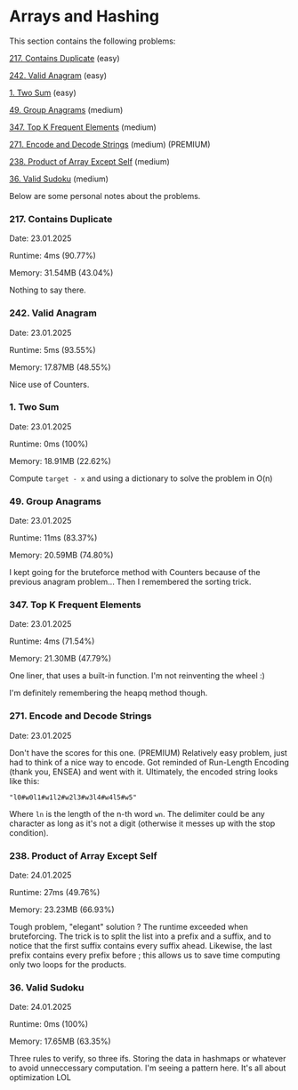 # Arrays and Hashing

This section contains the following problems:

[217. Contains Duplicate](https://leetcode.com/problems/contains-duplicate/) (easy)

[242. Valid Anagram](https://leetcode.com/problems/valid-anagram/) (easy)

[1. Two Sum](https://leetcode.com/problems/two-sum/) (easy)

[49. Group Anagrams](https://leetcode.com/problems/group-anagrams/) (medium)

[347. Top K Frequent Elements](https://leetcode.com/problems/top-k-frequent-elements/) (medium)

[271. Encode and Decode Strings](https://leetcode.com/problems/encode-and-decode-strings/) (medium) (PREMIUM)

[238. Product of Array Except Self](https://leetcode.com/problems/product-of-array-except-self/) (medium)

[36. Valid Sudoku](https://leetcode.com/problems/valid-sudoku/) (medium)


Below are some personal notes about the problems.

### 217. Contains Duplicate

Date: 23.01.2025

Runtime: 4ms (90.77%)

Memory: 31.54MB (43.04%)

Nothing to say there.

### 242. Valid Anagram

Date: 23.01.2025

Runtime: 5ms (93.55%)

Memory: 17.87MB (48.55%)

Nice use of Counters.

### 1. Two Sum

Date: 23.01.2025

Runtime: 0ms (100%) 

Memory: 18.91MB (22.62%)

Compute `target - x` and using a dictionary to solve the problem in O(n)

### 49. Group Anagrams

Date: 23.01.2025

Runtime: 11ms (83.37%) 

Memory: 20.59MB (74.80%)

I kept going for the bruteforce method with Counters because of the previous anagram problem... Then I remembered the sorting trick. 

### 347. Top K Frequent Elements

Date: 23.01.2025

Runtime: 4ms (71.54%)

Memory: 21.30MB (47.79%)

One liner, that uses a built-in function. I'm not reinventing the wheel :\)

I'm definitely remembering the heapq method though. 

### 271. Encode and Decode Strings

Date: 23.01.2025

Don't have the scores for this one. (PREMIUM)
Relatively easy problem, just had to think of a nice way to encode. Got reminded of Run-Length Encoding (thank you, ENSEA) and went with it. Ultimately, the encoded string looks like this: 

`"l0#w0l1#w1l2#w2l3#w3l4#w4l5#w5"`

Where `ln` is the length of the n-th word `wn`. The delimiter could be any character as long as it's not a digit (otherwise it messes up with the stop condition).

### 238. Product of Array Except Self

Date: 24.01.2025

Runtime: 27ms (49.76%)

Memory: 23.23MB (66.93%)

Tough problem, "elegant" solution ? The runtime exceeded when bruteforcing. The trick is to split the list into a prefix and a suffix, and to notice that the first suffix contains every suffix ahead. Likewise, the last prefix contains every prefix before ; this allows us to save time computing only two loops for the products.

### 36. Valid Sudoku

Date: 24.01.2025

Runtime: 0ms (100%)

Memory: 17.65MB (63.35%)

Three rules to verify, so three ifs. Storing the data in hashmaps or whatever to avoid unneccessary computation. I'm seeing a pattern here. It's all about optimization LOL